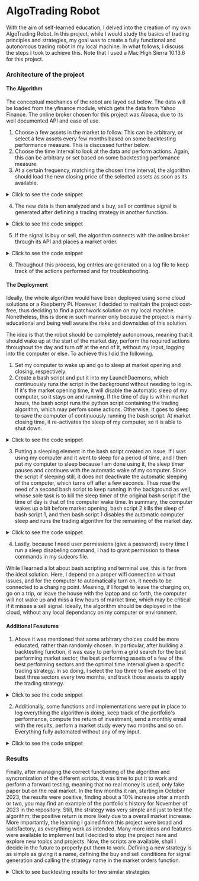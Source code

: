 # AlgoTrading Robot
With the aim of self-learned education, I delved into the creation of my own AlgoTrading Robot. In this project, while I would study the basics of trading principles and strategies, my goal was to create a fully functional and autonomous trading robot in my local machine. In what follows, I discuss the steps I took to achieve this. Note that I used a Mac High Sierra 10.13.6 for this project.

### Architecture of the project
#### The Algorithm
The conceptual mechanics of the robot are layed out below. The data will be loaded from the yfinance module, which gets the data from Yahoo Finance. The online broker chosen for this project was Alpaca, due to its well documented API and ease of use.

1. Choose a few assets in the market to follow. This can be arbitrary, or select a few assets every few months based on some backtesting performance measure. This is discussed further below.
2. Choose the time interval to look at the data and perform actions. Again, this can be arbitrary or set based on some backtesting perfomance measure.
3. At a certain frequency, matching the chosen time interval, the algorithm should load the new closing price of the selected assets as soon as its available.
<details>
<summary>Click to see the code snippet</summary>
  
```python
def GetUpdatedAssetData(maxattempts: int, ticker: str, period: str, interval: str, MACDfastperiod: int =12, MACDslowperiod: int =26, MACDsignalperiod: int =9):
    '''
    Returns a pandas time series DataFrame containing the most recent update of the asset's historical closing price and MACD. If the 
    data is not accessible, its size too small or not yet updated, an exception is raised.

    Keywords arguments:
    maxattempts -- Maximum amount of attempts to find the updated data of the asset.
    ticker -- Ticker of the asset.
    period -- Period of time worth of data. Accepts 1d, 5d, 1mo, 60d, 3mo, 6mo, 1y, 2y, 5y, 10y, ytd and max.
    interval -- Interval at which the data points are taken. Accepts 1m, 2m, 5m, 15m, 30m, 60m, 90m, 1h, 1d, 5d.
    MACDfastperiod -- Amount of rolling points to take as the fast period for the MACD calculation. Default is 12.
    MACDslowperiod -- Amount of rolling points to take as the slow period for the MACD calculation. Default is 26.
    MACDsignalperiod -- Amount of rolling points to calculate the MACD signal line. Default is 9.
    '''
    data=GetAssetData(ticker, period, interval, MACDfastperiod, MACDslowperiod, MACDsignalperiod)
    
    attempt=0
    currenttime=datetime.now(pytz.timezone('Europe/Madrid'))
    # currenttime=currenttime.replace(tzinfo=timezone.utc) #Make datetime timezone aware 
    intervalduration=pd.Timedelta(interval)
    timelastdatapoint=data.index[-1]

    #Get the asset's data while the current time is not between the time of the last and next data point, for a maximum of maxattempts tries 
    while attempt < maxattempts and not timelastdatapoint <= currenttime <= timelastdatapoint + intervalduration:
        attempt += 1
        time.sleep(3)
        data=GetAssetData(ticker, period, interval, MACDfastperiod, MACDslowperiod, MACDsignalperiod)
        timelastdatapoint=data.index[-1]
    
    if attempt == maxattempts:
        raise Exception(f'Maximum amount of tries ({maxattempts}) to get the updated data for {ticker} reached.')
    
    return data
```
</details>

4. The new data is then analyzed and a buy, sell or continue signal is generated after defining a trading strategy in another function.
<details>
<summary>Click to see the code snippet</summary>

```python
def GenerateMarketOrderSignal(strategy: str, data: pd.DataFrame, datapoint: int =-1):
    '''
    Returns 'buy', 'sell' or None as a signal.

    Keyword arguments:
    strategy -- Strategy employed for which the signal should be generated. Accepts 'MACDZeroCross' and 'MACDSignalCross'.
        'MACDZeroCross': Generate 'buy' signal if the MACD goes from negative to positive. Generate 'sell' signal
        if the MACD goes from positive to negative.
        'MACDSignalCross': Generate 'buy' signal if the MACD's signal line goes from less than to greater than 
        the MACD. Generate 'sell' signal if the MACD's signal line goes from greater than to less than the MACD.
    data -- Asset's (historical) data from yfinance. Obtainable through GetAssetData.
    datapoint -- The point for which the signal should be generated, useful to iterate through the
        data points while backtesting. If the function is used in live mode, leave the default -1.
    '''
    if 'MACD' in strategy:
        MACD=data['MACD']
        MACDsignal=data['MACDSignal']

        if strategy == 'MACDZeroCross':
            if MACD.iloc[datapoint-1]<0 and MACD.iloc[datapoint]>0:
                return 'buy'
            elif MACD.iloc[datapoint-1]>0 and MACD.iloc[datapoint]<0:
                return 'sell'
            else:
                return None
            
        elif strategy == 'MACDSignalCross':
            if MACDsignal.iloc[datapoint-1]<MACD.iloc[datapoint-1] and MACDsignal.iloc[datapoint]>MACD.iloc[datapoint]:
                return 'buy'
            elif MACDsignal.iloc[datapoint-1]>MACD.iloc[datapoint-1] and MACDsignal.iloc[datapoint]<MACD.iloc[datapoint]:
                return 'sell'
            else:
                return None
```
</details>

5. If the signal is buy or sell, the algorithm connects with the online broker through its API and places a market order.
<details>
<summary>Click to see the code snippet</summary>

```python
def GetAlpacaConnection() -> tuple([alpaca.trading.client.TradingClient, alpaca.trading.models.TradeAccount]):
    '''
    Connects to Alpaca's API and returns a TradingClient and TradeAccount object.
    '''
    api_key='***'
    api_secret='***'
    trader=TradingClient(api_key, api_secret, paper=True)
    account=trader.get_account()
    return trader, account
```
```python
def PlaceMarketOrder(trader: alpaca.trading.client.TradingClient, ticker: str, type: str, notional: float, trailpercent: int =10):
    '''
    Submits a buy, buy and trail stop, or sell order through the API. Returns the relevant market orders.

    Keyword arguments:
    trader -- alpaca.trading.client.TradingClient object obtained by the connection with Alpaca's API. Can be obtained by GetAlpacaConnection().
    ticker -- Ticker of the asset.
    type -- Order type. Accepts 'buy', 'buy&trailstop' or 'sell'.
    notional -- Amount of money to invest in asset.
    trailpercent -- Percentage from the asset's trailing maximum value at which the stop loss would trigger.
    '''
    if type == 'buy':
        market_order_data=MarketOrderRequest(symbol=ticker, notional=notional, side=OrderSide.BUY, time_in_force=TimeInForce.DAY)
        market_order=trader.submit_order(order_data=market_order_data)
        return market_order

    elif type == 'buy&trailstop':
        market_buyorder_data=MarketOrderRequest(symbol=ticker, notional=notional, side=OrderSide.BUY, time_in_force=TimeInForce.DAY)
        market_buyorder=trader.submit_order(order_data=market_buyorder_data)    

        maxattempts=5
        for attempt in range(maxattempts):
            time.sleep(1)
            try:
                owned=trader.get_open_position(ticker)
            except alpaca.commom.exceptions.APIError as e:
                continue

            owned_quantity=owned.qty    
            market_trailstoporder_data=TrailingStopOrderRequest(symbol=ticker, qty=owned_quantity, side=OrderSide.SELL,
                                                        time_in_force=TimeInForce.DAY, trailpercent=trailpercent) #sell if price is 99% of max if trailpercent=1
            market_trailstoporder=trader.submit_order(order_data=market_trailstoporder_data)
            return market_buyorder, market_trailstoporder

    elif type == 'sell':
        market_order=trader.close_position(ticker)
        return market_order
    
    else:
        raise Exception(f'Wrong input for type argument. Expected "buy", "buy&trailstop" or "sell", got {type} instead.')
```
```python
def AlgoTradingLive(strategy: str, tickers: list[str], period: str, interval: str, diversifyingdepth: int, buyingpowerpercentage: float, trailpercent: int,
                     MACDfastperiod: int =12, MACDslowperiod: int =26, MACDsignalperiod: int =9):
    '''
    Places market orders through Alpaca's API.

    Keyword arguments:
    strategy -- Strategy employed for which the signal should be generated. Accepts 'MACDZeroCross' and 'MACDSignalCross'.
        'MACDZeroCross': Generate 'buy' signal if the MACD goes from negative to positive. Generate 'sell' signal
        if the MACD goes from positive to negative.
        'MACDSignalCross': Generate 'buy' signal if the MACD's signal line goes from less than to greater than 
        the MACD. Generate 'sell' signal if the MACD's signal line goes from greater than to less than the MACD.
    tickers -- List of tickers to keep track of. Will check buy and sell conditions for these.
    period -- Period of time worth of data. Accepts 1d, 5d, 1mo, 60d, 3mo, 6mo, 1y, 2y, 5y, 10y, ytd and max.
    interval -- Interval at which the data points are taken. Accepts 1m, 2m, 5m, 15m, 30m, 60m, 90m, 1h, 1d, 5d.
    diversifyingdepth -- Maximum amount of assets that can be owned. Equally distributes the buying power among them.
    buyingpowerpercentage -- Relative amount of the buying power that can be used. Useful to diversify the strategies
        used or limit the amount of money to invest. Accepts a float between 0 and 1.
    trailpercent -- Percentage from the asset's trailing maximum value at which the stop loss would trigger.
    MACDfastperiod -- Amount of rolling points to take as the fast period for the MACD calculation. Default is 12.
    MACDslowperiod -- Amount of rolling points to take as the slow period for the MACD calculation. Default is 26.
    MACDsignalperiod -- Amount of rolling points to calculate the MACD signal line. Default is 9.
    '''
    #Getting relevant information from the Alpaca's account
    trader, account=GetAlpacaConnection()

    portfolio=trader.get_all_positions()
    buyingpower=float(account.buying_power)*buyingpowerpercentage
    ordersdata=GetOrdersRequest(status=QueryOrderStatus.OPEN, side=OrderSide.BUY, limit=10, nested=True)
    openbuyorders=trader.get_orders(filter=ordersdata)
    openbuyordersassets=[asset.symbol for asset in openbuyorders]
    ownedassets=[asset.symbol for asset in portfolio]

    #Extends the tickers list with the open positions in the portfolio, to ensure they are still being tracked until they are sold
    #in the eventuality that the tickers list changes 
    tickers.extend(ownedassets)
    tickers=list(set(tickers)) #Removes duplicates
    for ticker in tickers:
        try:
            data=GetUpdatedAssetData(8, ticker, period, interval, MACDfastperiod, MACDslowperiod, MACDsignalperiod)
        except Exception as e:
            continue
        
        #If the amount of assets owned or on open order does not reach the diversiyinf depth and the asset is not owned
        #and is not an open buy order and there is a buy signal: buy
        if diversifyingdepth > (len(portfolio) + len(openbuyorders)) and ticker not in ownedassets \
            and ticker not in openbuyordersassets and GenerateMarketOrderSignal(strategy, data) == 'buy':
            #Divides the buying power in equal parts to potentially buy diversifyingdepth assets. Truncates to the second decimal place
            investingquantity=round(buyingpower / (diversifyingdepth - len(portfolio) - len(openbuyorders)), 2)//0.01*0.01 
            try: 
                buyorder, trailstoporder=PlaceMarketOrder(trader, ticker, 'buy&trailstop', investingquantity, trailpercent)
                return buyorder, trailstoporder
            except Exception as e:
                continue
        
        #If the asset is owned and there is a sell signal: close position (sell)
        elif ticker in ownedassets and GenerateMarketOrderSignal(strategy, data) == 'sell':
            sellorder=PlaceMarketOrder(trader, ticker, 'sell', investingquantity)
            return sellorder
```
</details>

6. Throughout this process, log entries are generated on a log file to keep track of the actions performed and for troubleshooting.

#### The Deployment
Ideally, the whole algorithm would have been deployed using some cloud solutions or a Raspberry Pi. However, I decided to maintain the project cost-free, thus deciding to find a patchwork solution on my local machine. Nonetheless, this is done in such manner only because the project is mainly educational and being well aware the risks and downsides of this solution.

The idea is that the robot should be completely autonomous, meaning that it should wake up at the start of the market day, perform the required actions throughout the day and turn off at the end of it, without my input, logging into the computer or else. To achieve this I did the following.

1. Set my computer to wake up and go to sleep at market opening and closing, respectively.
2. Create a bash script and put it into my LaunchDaemons, which continuously runs the script in the background without needing to log in. If it's the market opening time, it will disable the automatic sleep of my computer, so it stays on and running. If the time of day is within market hours, the bash script runs the python script containing the trading algorithm, which may perfom some actions. Otherwise, it goes to sleep to save the computer of continuously running the bash script. At market closing time, it re-activates the sleep of my computer, so it is able to shut down.
<details>
<summary>Click to see the code snippet</summary>

```bash
#!/bin/bash

logpath="/tmp/Projects/ShellOutput.log"
log() {
  echo "$(date +'%Y-%m-%d %H:%M:%S') $1" >> $logpath
}
log "PID: $$"

log "Shell script started!"
# Get the current hour in 24-hour format
current_hour=$(date +%H)
current_minute=$(date +%M)
current_minute=${current_minute#0}
current_day=$(date +%u) # 1=Monday, 2=Tuesday, ..., 7=Sunday

# source /path/to/your/python/environment/bin/activate
# log "Starting python script"
# sudo /Library/Frameworks/Python.framework/Versions/3.11/bin/python3 /Users/lucasvanderhorst/AlgoTrading/AlgorithmicTrading.py


#As soon as computer wakes, disables sleep. If run "sudo visudo" in the terminal, the sudoers file can be accessed, where 
#the password for sudo command has been disabled (or already granted when running sudo visudo)
if [ "$current_hour" == 15 ]; then
    sudo pmset disablesleep 1
    log "Sleep has been deactivated"
fi

if [ "$current_hour" == 22 ]; then
    sudo pmset disablesleep 0
    log "Sleep has been activated again"
fi

log "Checking if it is the right time to run python script"
# Check if the current hour is within the desired time range (15:30 to 22:00) on weekdays
if [ "$current_hour" -ge 15 ] && [ "$current_hour" -lt 22 ] && [ "$current_day" -ge 1 ] && [ "$current_day" -le 5 ]; then
    # Check if the current minute is a multiple of 5 (to run every 5 minutes)
    if [ "$((current_minute % 5))" == 0 ]; then
        # Run the Python script
        log "Running Python scrip AlgorithmicTrading.py"
        sudo /Library/Frameworks/Python.framework/Versions/3.11/bin/python3 /Users/lucasvanderhorst/AlgoTrading/AlgorithmicTrading.py
        log "Python script AlgorithmicTrading.py should have been run. Sleeping for 3 minutes"
        echo >> $logpath        
        sleep 180
    else 
        log "The current time is within the python's script allowed time range, but not yet at the required interval time. Sleeping for 15 seconds"
        echo >> $logpath    
        sleep 15
    fi

else
    #Make it sleep longer during the weekends
    #Sleep for some time before LaunchDaemons runs the script again. To save on power consumption
    if [ "$current_hour" -lt 15 ] || [ "$current_hour" -ge 22 ]; then
        log "The current time is outside the python's script allowed time range. Sleeping for 30 minutes"
        echo >> $logpath
        sleep 1800
    fi
fi
```
```python
#!/Library/Frameworks/Python.framework/Versions/3.11/bin/python3
import sys
sys.path.append('/Users/lucasvanderhorst/Library/Python/3.11/lib/python/site-packages')
import logging
logging.basicConfig(filename='/tmp/Projects/AlgoTrading.log', level=logging.INFO, format='%(asctime)s - %(levelname)s - %(message)s')
from algotrading import AlgoTradingLive
from BrokerConnection import PortfolioTracker, ModifiedDietzReturn, OrdersHistory
from EmailSender import SendEmail
from MarketStudy import MarketStudy
import datetime as dt
import numpy as np
import calendar

# current_time = dt.datetime.now()
logging.info('AlgorithmicTrading script has started')


now=dt.datetime.now()
year=now.year
month=now.month
day=now.day
hour=now.hour
minute=now.hour

logging.info('Generating signals and market orders')
#Calling TradingAlgorithm
tickers=np.loadtxt('/Users/lucasvanderhorst/AlgoTrading/DataStorage/TopAssets.txt', dtype=str).tolist()
logging.info(f'This month\'s top assets are {tickers}')
orders=AlgoTradingLive('MACD', tickers, '60d', '5m', 4, 1, 10)

logging.info('The following orders have been placed\n'
             f'{orders}')


csvpath1=f'/Users/lucasvanderhorst/AlgoTrading/DataStorage/PortfolioHistory{year}|{month}.csv'
logging.info('Adding new data point to porfolio history')

#Collecting portfolio data point
PortfolioTracker(csvpath1)

weekdays=[week[:5] for week in calendar.monthcalendar(year, month)]
weekdays=[day for week in weekdays for day in week if day!=0]
first_weekday=min(weekdays)
last_weekday=max(weekdays)

limit=60
csvpath2=f'/Users/lucasvanderhorst/AlgoTrading/{limit}OrdersHistory.csv'
if day==first_weekday and hour==15 and 27<minute<33:
    #Adjusting for cashflow (needs to be done manually with the dates and amounts) and calculating the return on the first weekday of the month
    ModifiedDietzReturn(csvpath1, [], [], savechanges=True)
    #Collecting last closed orders (to be changed to closed orders of last month)
    OrdersHistory(limit, csvpath2)
    subject=f'Portfolio performance {year}|{month}'
    body=('Hello :D,\n\n'
          f'Find attached below the csv file with the history of the portfolio for {year}|{month} and of the last {limit} orders ;).\n\n\n'
          'Kind regards,\nYour automated self')
    #Sending email with the results
    SendEmail(subject, body, csvpath1, csvpath2)

elif day==last_weekday and hour==21 and 52<minute<58: #and month%2==0 to change tickers bi-monthly (after all, the backtesting was done in a two month time frame)
    MarketStudy(2, 4, True)




logging.info('AlgorithmicTrading script has ended\n\n\n')
```
</details>

3. Putting a sleeping element in the bash script created an issue. If I was using my computer and it went to sleep for a period of time, and I then put my computer to sleep because I am done using it, the sleep timer pauses and continues with the automatic wake of my computer. Since the script if sleeping still, it does not deactivate the automatic sleeping of the computer, which turns off after a few seconds. Thus rose the need of a second bash script to keep running in the background as well, whose sole task is to kill the sleep timer of the original bash script if the time of day is that of the computer wake time. In summary, the computer wakes up a bit before market opening, bash script 2 kills the sleep of bash script 1, and then bash script 1 disables the automatic computer sleep and runs the trading algorithm for the remaining of the market day.
<details>
<summary>Click to see the code snippet</summary>

```bash
#!/bin/bash
logpath="/tmp/Projects/ShellOutput.log"
log() {
  echo "$(date +'%Y-%m-%d %H:%M:%S') $1" >> $logpath
}
pid=$(grep "PID:" /tmp/Projects/ShellOutput.log | tail -n 1 | awk '{print $4}')

log 'Sleep Killer is hunting'

# Get the current hour in 24-hour format
current_hour=$(date +%H)

if [ $current_hour == 15 ]; then
    log "Killing ScriptRunner.sh to ensure is it not sleeping. It should run again straight away and disable sleep."
    echo >> $logpath
    pkill -P $pid
    sleep 3600
else
    log "I'm still thirsty for blood, but will rest for 2 seconds"
    sleep 2
fi
```

</details>

4. Lastly, because I need user permissions (give a password) every time I run a sleep disabeling command, I had to grant permission to these commands in my sudeors file.

While I learned a lot about bash scripting and terminal use, this is far from the ideal solution. Here, I depend on a proper wifi connection without issues, and for the computer to automatically turn on, it needs to be connected to a charging point. Meaning, if I forget to leave the charging on, go on a trip, or leave the house with the laptop and so forth, the computer will not wake up and miss a few hours of market time, which may be critical if it misses a sell signal. Ideally, the algorithm should be deployed in the cloud, without any local dependancy on my computer or environment.

#### Additional Feautures
1. Above it was mentioned that some arbitrary choices could be more educated, rather than randomly chosen. In particular, after building a backtesting function, it was easy to perform a grid search for the best performing market sector, the best performing assets of a few of the best performing sectors and the optimal time interval given a specific trading strategy. In so doing, I select the top three to five assets of the best three sectors every two months, and track those assets to apply the trading strategy.
<details>
<summary>Click to see the code snippet</summary>

```python
def GetAssetData(ticker: str, period: str, interval: str, MACDfastperiod: int =12, MACDslowperiod: int =26, MACDsignalperiod: int =9): 
    '''
    Returns a pandas time series DataFrame containing the asset's historical closing price and MACD.

    Keywords arguments:
    ticker -- Ticker of the asset.
    period -- Period of time worth of data. Accepts 1d, 5d, 1mo, 60d, 3mo, 6mo, 1y, 2y, 5y, 10y, ytd and max.
    interval -- Interval at which the data points are taken. Accepts 1m, 2m, 5m, 15m, 30m, 60m, 90m, 1h, 1d, 5d, 1wk, 1mo and 3mo.
    MACDfastperiod -- Amount of rolling points to take as the fast period for the MACD calculation. Default is 12.
    MACDslowperiod -- Amount of rolling points to take as the slow period for the MACD calculation. Default is 26.
    MACDsignalperiod -- Amount of rolling points to calculate the MACD signal line. Default is 9.
    '''
    #Gets the asset's closing price data
    data=yf.Ticker(ticker)
    data=data.history(period=period, interval=interval, actions=False)
    data.drop(columns=['Open', 'High', 'Low', 'Volume'], inplace=True)
    
    #If the dataframe contains insufficient points, raise an exception
    if len(data)<MACDslowperiod:
        raise Exception(f'The data for {ticker} contained too few points {len(data)}')

    EMW12=data.ewm(span=MACDfastperiod, adjust=False).mean()
    EMW26=data.ewm(span=MACDslowperiod, adjust=False).mean()
    data['MACD']=EMW12 - EMW26
    data['MACDSignal']=data['MACD'].ewm(span=MACDsignalperiod, adjust=False).mean()
    
    return data
```
```python
def AlgoTradingBacktesting(strategy: str, ticker: str, period: str, interval: str, MACDfastperiod: int =12, MACDslowperiod: int =26, MACDsignalperiod: int =9, 
                           printresults: bool =False, plotresults: bool =False):
    '''
    Simulates an algo trading strategy on the historical data of an asset. Returns the relative return (%) of the strategy and the amount of transactions performed.

    Keyword arguments:
    strategy -- Strategy employed for which the signal should be generated. Accepts 'MACDZeroCross' and 'MACDSignalCross'.
        'MACDZeroCross': Generate 'buy' signal if the MACD goes from negative to positive. Generate 'sell' signal
        if the MACD goes from positive to negative.
        'MACDSignalCross': Generate 'buy' signal if the MACD's signal line goes from less than to greater than 
        the MACD. Generate 'sell' signal if the MACD's signal line goes from greater than to less than the MACD.
    ticker -- Ticker of the asset.
    period -- Period of time worth of data. Accepts 1d, 5d, 1mo, 60d, 3mo, 6mo, 1y, 2y, 5y, 10y, ytd and max.
    interval -- Interval at which the data points are taken. Accepts 1m, 2m, 5m, 15m, 30m, 60m, 90m, 1h, 1d, 5d, 1wk, 1mo and 3mo.
    MACDfastperiod -- Amount of rolling points to take as the fast period for the MACD calculation. Default is 12.
    MACDslowperiod -- Amount of rolling points to take as the slow period for the MACD calculation. Default is 26.
    MACDsignalperiod -- Amount of rolling points to calculate the MACD signal line. Default is 9.
    plotresults -- Plots the closing price along with the buying and selling points if set to True. Default is False.
    '''
    data=GetAssetData(ticker, period, interval, MACDfastperiod, MACDslowperiod, MACDsignalperiod)
    
    #Setting initial parameters
    close=data['Close']
    initialwallet=100
    wallet=100
    transactions=0
    own=False
    data['Bought']=None
    data['Sold']=None
    
    #Looping through each data point and simulating buying and selling the asset
    for datapoint in range(1, len(data)):
        if not own and GenerateMarketOrderSignal(strategy, data, datapoint) == 'buy':
            own=True
            data['Bought'].iloc[datapoint]=close.iloc[datapoint]
            buyprice=close.iloc[datapoint]
            continue
        
        elif own and GenerateMarketOrderSignal(strategy, data, datapoint) == 'sell':
            own=False
            data['Sold'].iloc[datapoint]=close.iloc[datapoint]
            sellprice=close.iloc[datapoint]
            localreturn=(sellprice - buyprice) / buyprice
            wallet *= localreturn + 1
            transactions += 1
            continue
        
        #Calculating the results and printing them
        totalreturn=wallet - initialwallet #)/initialwallet * 100 which is just *1
        holdreturn=(close.iloc[-1] - close.iloc[0]) / close.iloc[0] * 100
    
    if printresults:
        print(f'The \033[1m{strategy} strategy\033[0m has a \033[1mreturn of {totalreturn:.2f}%\033[0m for '
            f'\033[1m{ticker}\033[0m in the past \033[1m{period}\033[0m and with an \033[1minterval of {interval}\033[0m '
            f'and after \033[1m{transactions} transactions\033[0m.\n'
            f'In the same period, a \033[1mhold\033[0m strategy would have \033[1myielded {holdreturn:.2f}%\033[0m.\n')
    
    if plotresults:
        x=data.index
        plt.plot(x, data['Close'], 'black', alpha=0.6, label='C')
        plt.plot(x, data['Bought'], '.g', label='B')
        plt.plot(x, data['Sold'], '.r', label='S')
        plt.xticks(rotation=15)
        plt.title(f'{ticker}')
        plt.ylabel('Closing price ($)')
        plt.xlabel('Datetimes (Y-M-D H:Min:S)')
        plt.legend()
        plt.show()

    return totalreturn, transactions
```
```python
def GetTopIndicesAssets(sectorsresults: pd.DataFrame, assetsresults: pd.DataFrame, ntopsectors: int, ntopassets: int):
    '''
    Returns the market sectors and the assets with the best results.

    Keyword arguments:
    sectorsresults -- Pandas DataFrame containing as columns the sectors and average returns, named 'Sector' and 
        'Average return' respectively. May contain other columns.
    assetsresults -- Pandas DataFrame containing as columns the sectors, assets and returns, named 'Sector', 'Asset' and 
        'Return' respectively. May contain other columns.
    ntopsectors -- Number of top sectors to return.
    ntopassets -- Number of total top assets to return. The number of top assets per sector is weighted according to the sector's results.
    '''

    sectorsresults.sort_values(by='Average return', ascending=False, inplace=True)
    topsectors=list(sectorsresults['Sector'][:ntopsectors]) 
    #Obtaining the average return of the top sectors and use it to calculate each sector's weight (it's importance)
    topsectorsreturns=list(sectorsresults['Average return'][:ntopsectors])
    sectorweights=[i/sum(topsectorsreturns) for i in topsectorsreturns]

    assetsresults.set_index('Sector', inplace=True)
    topassets=[]
    for sector, weight in zip(topsectors, sectorweights):
        amountassets=round(weight*ntopassets) #Amount of top assets to retrieve from a sector, according to the sector's weight
        mask=[i==sector for i in assetsresults.index] #Mask all the sectors except the one currently analyzing
        topassets.extend(list(assetsresults[mask].sort_values(by='Return', ascending=False)['Asset'][:amountassets]))
    topassets=list(set(topassets)) #Removes duplicates, if any. If this is the case, the function will return less than ntopassets assets

    return topsectors, topassets
```
```python
def PlotMarketStudyResults(sectorsresults: pd.DataFrame, assetsresults: pd.DataFrame, strategy: str):
    '''
    Plots a bar plot of the average return per sector with the standard deviation and a 
    line plot of the asset return distribution. Saves the figure in 'DataStorage/MarketStudyResults.png'.

    Keyword arguments:
    sectorsresults -- Pandas DataFrame containing as columns the sectors and average returns, named 'Sector' and 
        'Average return' respectively. May contain other columns.
    assetsresults -- Pandas DataFrame containing as columns the assets and returns, named 'Asset' and 
        'Return' respectively. May contain other columns.
    strategy -- Name of the strategy used for the market study, for naming purposes
    '''
    #Sorts from best performing to worst
    sectorsresults.sort_values(by='Average return', ascending=False, inplace=True)
    assetsresults.sort_values(by='Return', ascending=False, inplace=True)

    sectors=sectorsresults['Sector']
    averagereturns=sectorsresults['Average return']
    standarddeviationsreturn=sectorsresults['Standard deviation of average return']

    assetsreturns=assetsresults['Return']

    #Retrieving screen width and height in pixels for MacOS. Converts to inches by divinding by the DPI
    if sys.platform.startswith('darwin'):
        output=subprocess.check_output("system_profiler SPDisplaysDataType | grep Resolution", shell=True).decode('utf-8')
        resolution=output.split(':')[-1]
        width, height=resolution.split('x')
        dpivalue=plt.rcParams['figure.dpi'] #Retrieves dots per inch
  
        width=int(width) / dpivalue
        height=int(height) / dpivalue
    
    
    fig, (ax1, ax2)=plt.subplots(2, figsize=(width, height))
    
    #Checks if first data point is an outlier
    # if averagereturns.iloc[0] > averagereturns.iloc[1] * 1000:
    #     ax1ylim=averagereturns[1]
    # else: 
    #     ax1ylim=averagereturns[0]

    ax1.bar(sectors, averagereturns, yerr=standarddeviationsreturn, capsize=5, color=[0.8, 0.4, 0.4])
    ax1.set_xticklabels(sectors, rotation=30)
    ax1.axhline(y=0, color=[0.3, 0.1, 0.1], linestyle='--', dashes=(10, 15))
    ax1.set_title(f'Average return per sector for the {strategy} strategy')
    ax1.set_ylabel('Average return (%)')
    ax1.set_xlabel('Sectors')
    # ax1.set_ylim(None, ax1ylim)

    #Checks if first data point is an outlier
    # if assetsreturns[0] > assetsreturns[1] * 1000:
    #     ax1ylim=assetsreturns[1]
    # else: 
    #     ax1ylim=assetsreturns[0]

    ax2.plot(np.arange(len(assetsreturns)), assetsreturns, color=[0.8, 0.6, 0.4])
    ax2.axhline(y=0, color=[0.3, 0.1, 0.1], linestyle='--', dashes=(10, 15))
    ax2.set_title(f'Return per asset distribution for the {strategy} strategy')
    ax2.set_ylabel('Return (%)')
    ax2.set_xlabel('Assets')

    plt.tight_layout(h_pad=1.5)
    plt.savefig(f'DataStorage/MarketStudyResults_{strategy}.png')
```
```python
def PerformMarketStudy(ntopsectors: int, ntopassets: int, strategy: str, period: str, interval: str, MACDfastperiod: int =12, MACDslowperiod: int =26, MACDsignalperiod: int =9):
    '''
    Computes the results of an algo trading strategy for the 11 sectors defined by MorningStar, S&P500, NASDAQ100 and DJI. From these 14 indices, 
    it finds the top sectors and the top assets from those top sectors. The amount of top assets in each top sector is weighted according to the 
    results of the sector. For the sectors, the results include average return, standard deviation of the returns and average transactions. For 
    the assets, the results include return and transactions. Plots the results and saves them in 'DataStorage/MarketStudyResults.png'. Running this
    function takes approximately 20 minutes.

    Keyword arguments:
    ntopsectors -- Number of top sectors to return.
    ntopassets -- Number of total top assets to return. The number of top assets per sector is weighted according to the sector's results.
    strategy -- Strategy employed for which the signal should be generated. Accepts 'MACDZeroCross' and 'MACDSignalCross'.
        'MACDZeroCross': Generate 'buy' signal if the MACD goes from negative to positive. Generate 'sell' signal
        if the MACD goes from positive to negative.
        'MACDSignalCross': Generate 'buy' signal if the MACD's signal line goes from less than to greater than 
        the MACD. Generate 'sell' signal if the MACD's signal line goes from greater than to less than the MACD.
    period -- Period of time worth of data. Accepts 1d, 5d, 1mo, 60d, 3mo, 6mo, 1y, 2y, 5y, 10y, ytd and max.
    interval -- Interval at which the data points are taken. Accepts 1m, 2m, 5m, 15m, 30m, 60m, 90m, 1h, 1d, 5d, 1wk, 1mo and 3mo.
    MACDfastperiod -- Amount of rolling points to take as the fast period for the MACD calculation. Default is 12.
    MACDslowperiod -- Amount of rolling points to take as the slow period for the MACD calculation. Default is 26.  
    '''
    #Retrieving the sectors and big index funds and initializing a DataFrame for the assets and sectors results
    s=Screener()
    screeners=s.available_screeners
    screeners=[i for i in screeners if 'ms' in i] #Retrieves all MorningStar indices
    indices=['SPX', 'NDX', 'DJI']
    indices.extend(screeners)
    sectorsresults=pd.DataFrame({
        'Sector': [],
        'Average return': [],
        'Standard deviation of average return': [],
        'Average transactions': []})
    assetsresults=pd.DataFrame({
       'Sector': [],
       'Asset': [],
       'Return': [],
       'Transactions': []})
    
    ssapikey='***'
    ss=StockSymbol(ssapikey)


    #Looping through the indices
    for index in indices:
        print(f'Analyzing the {index} index.')
        #Obtaining a list of the tickers in the index
        if 'ms' in index:
            data=s.get_screeners(index)
            dicts=data[index]['quotes']
            tickers=[d['symbol'] for d in dicts]
        else:
            tickers=ss.get_symbol_list(index=index, symbols_only=True)
        
        returns=[]
        transactions=[]
        #Looping through each asset in an index, finding its backtesting results and adding it to assetsresults
        for ticker in tickers:
            try:
                totalreturn, totaltransactions=AlgoTradingBacktesting(strategy, ticker, period, interval, MACDfastperiod, MACDslowperiod,
                                                                        printresults=False, plotresults=False)
                #Raising an exception for outliers
                if totaltransactions == 0 or -90>totalreturn or 150<totalreturn:
                    raise Exception(f'The backtesting results for {ticker} have been considered an outlier, with {totaltransactions} transactions '
                                    f'and a return of {totalreturn:.2f}%')
            except Exception as e:
                continue

            assetsresults.loc[len(assetsresults)]=[index, ticker, round(totalreturn, 2), totaltransactions]
            returns.append(totalreturn)
            transactions.append(totaltransactions)     

        #Results of all assets from one index are now stored in assetsresults and in a list. From the list, find average results for the index and standard deviation
        returns=np.array(returns)
        transactions=np.array(transactions)
        averagereturn=np.mean(returns)
        standarddeviationreturn=np.std(returns)
        averagetransactions=np.mean(transactions)
        
        sectorsresults.loc[len(sectorsresults)]=[index, round(averagereturn, 2), round(standarddeviationreturn, 2), round(averagetransactions, 2)]
    
    topsectors, topassets=GetTopIndicesAssets(sectorsresults, assetsresults, ntopsectors, ntopassets)

    np.savetxt('DataStorage/TopAssets.txt', topassets, fmt='%s')
    PlotMarketStudyResults(sectorsresults, assetsresults, strategy)

    return topsectors, topassets, sectorsresults, assetsresults
```
```python
def PerformParametersStudy(strategy: str, parameters: {str: int | str}, studyparameters: [str], studyparametersbounds: [(int | str)], sector: str =None, index: str =None):
    '''
    Finds the best values of the parameters of a strategy that maximizes the average return of the assets in a financial 
    sector or big indices. Returns the best average return, its standard deviation and list with tuples containing the 
    parameter and it's best value.

    Keyword arguments:
    strategy -- Strategy employed for which the signal should be generated. Accepts 'MACDZeroCross' and 'MACDSignalCross'.
        'MACDZeroCross': Generate 'buy' signal if the MACD goes from negative to positive. Generate 'sell' signal
        if the MACD goes from positive to negative.
        'MACDSignalCross': Generate 'buy' signal if the MACD's signal line goes from less than to greater than 
        the MACD. Generate 'sell' signal if the MACD's signal line goes from greater than to less than the MACD.
    parameters -- Dictionary containing the fixed parameters as keys with their value. Accepts as keys 'period', 'interval', 
        'MACDfastperiod', 'MACDslowperiod' and 'MACDsignalperiod'.
    studyparameters -- List of strings containing the parameters to be analyzed. Accepts 'period', 'interval', 
        'MACDfastperiod', 'MACDslowperiod' and 'MACDsignalperiod'.
    studyparametersbounds -- List of tuples of length two specifying the bounds on which each parameter, respectively, should be 
        iterated through. For parameters that do not have numeric values, such as 'period' and 'interval', the tuple should contain
        the values to be iterated through, instead of acting like bounds. 
    sector -- Financial sector to perform the study on. Accepts any sector from the yahooquery available screeners 
        (run <s=Screener() \ s.available_screeners> to find them). Leave the default None if the study is to be performed on 
        a market exchange.
    index -- Stock exchange to perform the study on. Accepts any index from the stocksymbol available indexIds (run 
        <ss=StockSymbol(<your ssapikey>) \ indexlist=[dict['indexId] for dict in ss.index_list] \ print(indexlist)> to find 
        them). Leave the default None if the study is to be performed on a financial sector.
    '''
    bestreturn=-1000
    bestparameter=None
    #Computing the results in the last recursion of the function
    if len(studyparameters) == 1:
        #Loading the tickers to loop through
        s=Screener()
        ssapikey='***'
        ss=StockSymbol(ssapikey)
        if sector:
            data=s.get_screeners(sector)
            dicts=data[sector]['quotes']
            tickers=[d['symbol'] for d in dicts]
        elif index:
            tickers=ss.get_symbol_list(index=index, symbols_only=True)

        #Looping through the study parameters for the specified bounds. Using a ternary operator to loop through elements in list if they are not integers
        for i in range(studyparametersbounds[0][0], studyparametersbounds[0][1]+1) if type(studyparametersbounds[0][0]) == int else studyparametersbounds[0]:
            parameters[studyparameters[0]]=i
            returns=[]

            # tickers=ss.get_symbol_list(index='SPX', symbols_only=True)
            #Looping through all tickers in the S&P500
            for ticker in tickers:
                try:
                    totalreturn, transactions=AlgoTradingBacktesting(strategy, ticker, **parameters)
                    #Raising an exception for outliers
                    if transactions == 0 or -90>totalreturn or 150<totalreturn:
                        raise Exception(f'The backtesting results for {ticker} have been considered an outlier, with {transactions} transactions '
                                        f'and a return of {totalreturn:.2f}%')
                except Exception as e:
                    continue
                returns.append(totalreturn)
            averagereturn=np.mean(np.array(returns))

            if averagereturn > bestreturn:
                bestreturn=averagereturn
                beststandarddeviation=np.std(returns)
                bestparameter=(studyparameters[0], i)
            

            
        return bestreturn, beststandarddeviation, bestparameter

    else: 
        #Looping through the study parameters for the specified bounds. Using a ternary operator to loop through elements in list if they are not integers
        for i in range(studyparametersbounds[0][0], studyparametersbounds[0][1]+1) if type(studyparametersbounds[0][0]) == int else studyparametersbounds[0]:
            parameters[studyparameters[0]]=i
            
            Breturn, beststandarddeviation, Bparameter=PerformParametersStudy(strategy, sector, parameters, studyparameters[1:], studyparametersbounds[1:])
            if Breturn > bestreturn:
                bestreturn=Breturn
                bestparameter=[(studyparameters[0], i)] + [Bparameter]
        
        return bestreturn, beststandarddeviation, bestparameter
```

</details>

2. Additionally, some functions and implementations were put in place to log everything the algorithm is doing, keep track of the portfolio's performance, compute the return of investment, send a monthly email with the results, perfom a market study every two months and so on. Everything fully automated without any of my input.
<details>
<summary>Click to see the code snippet</summary>

```python
def TrackPortfolio(account: alpaca.trading.models.TradeAccount, pathtocsv: str):
    '''
    Keeps track of the alpaca's account portfolio equity. Stores the information in columns as datetime, equity
    and cash flow.

    Keyword arguments:
    account -- alpaca.trading.models.TradeAccount object obtained by the connection with Alpaca's API. Can be obtained by GetAlpacaConnection().
    pathtocsv -- Absolute path to the csv where the information is being stored.
    '''
    if os.path.exists(pathtocsv):
        portfoliohistory=np.loadtxt(pathtocsv, delimiter=',', dtype=str)
        if portfoliohistory.ndim == 1:
            portfoliohistory=portfoliohistory.reshape(1, -1)
        newpoint=np.array([[datetime.now(), account.equity, 0]])
        portfoliohistory=np.concatenate([portfoliohistory, newpoint])
        np.savetxt(pathtocsv, portfoliohistory, fmt='%s', delimiter=',', header='Datetime, Equity ($), Cash flow ($)')
    
    else:
        newpoint=np.array([[datetime.now(), account.equity, 0]])
        np.savetxt(pathtocsv, newpoint, fmt='%s', delimiter=',', header='Datetime, Equity ($), Cash flow ($)')
    
    return
```
```python
def CorrectCashFlow(pathtocsv: str, cashflowdates: [str], cashflowamounts: [float]):
    '''
    Corrects the csv file containing the portfolio history for cash flow. For the correction, the function needs to be 
    manually called with the dates and amounts of the cash flows. The cashflowamounts correspond one to one with 
    cashflowdates.

    Keyword arguments:
    pathtocsv -- Absolute path to the csv where the information is being stored.
    cashflowdates -- List containing the datetimes in the format Y-M-D H:Min of the cash flows.
    cashflowamounts -- List containing the amounts of the cash flows.
    '''
    portfoliohistory=pd.DataFrame(np.loadtxt(pathtocsv, delimiter=',', dtype=str))
    portfoliodates=pd.to_datetime(portfoliohistory[0])
    cashflowdates=pd.to_datetime(cashflowdates)

    for cashflowdate, cashflowamount in zip(cashflowdates, cashflowamounts):
        closestdate=min(portfoliodates, key=lambda portfoliodate: abs((cashflowdate - portfoliodate).total_seconds()))
        index=np.where(portfoliodates == closestdate)[0][0]
        portfoliohistory[2][index]=cashflowamount
    np.savetxt(pathtocsv, portfoliohistory, delimiter=',', fmt='%s', header='Datetime, Equity ($), Cash Flow ($)')
    
    return
```
```python
def CalculateModifiedDietzReturn(pathtocsv: str):
    '''
    Adds a column to the portfolio history csv file, whose absolute path is given by pathtocsv, containing the 
    Modified Dietz return relative to the first recorded equity of the portfolio in the csv file.
    If there were any cash flows, make sure the csv file is updated. May be done easily using CorrectCashFlow().
    '''
    portfoliohistory=pd.DataFrame(np.loadtxt(pathtocsv, delimiter=',', dtype=str))
    #Return of the first point relative to itself is 0
    modifieddietzreturn=[0]
    #Calculates return for each point in portfolio. Slices the dataframe at all the points to compute the return at those points
    #Probably not the most efficient method
    for i in range(1, len(portfoliohistory)):
        dates=pd.to_datetime(portfoliohistory[0])[:i]
        equities=portfoliohistory[1].astype(float)[:i]
        cashflows=portfoliohistory[2].astype(float)[:i]

        #modified dietz return = 
        #=(end value - start value - sum of cash flows) / (start value + sum of time weighted cash flows)
        #time weighted cash flow = cash flow * (portfolio time duration - cash flow time duration) / portfolio time duration
        startvalue=equities[0]
        endvalue=equities.iloc[-1]
        cashflowslist=[]
        timeweightedcashflows=[]

        portfolioduration=(dates.iloc[-1] - dates[0]).total_seconds() / 60
        cashflowindices=np.nonzero(cashflows)[0]
        for index in cashflowindices:
            cashflowslist.append(cashflows[index])
            cashflowduration=(dates.iloc[-1] - dates[index]).total_seconds() / 60
            timeweightedcashflows.append(cashflows[index] * (portfolioduration - cashflowduration) / portfolioduration)
        
        modifieddietzreturn.append((endvalue - startvalue - sum(cashflowslist)) / (startvalue + sum(timeweightedcashflows)) * 100)

        portfoliohistory[3]=modifieddietzreturn
        np.savetxt(pathtocsv, portfoliohistory, delimiter=',', fmt='%s', header='Datetime, Equity ($), Cash flow ($), Modified Dietz all time return (%)')
        
        return
```
```python
def WaitforWifiConnection(maxattempts):
    '''
    Checks for wifi connection. The function will run until a wifi connection is found or until the maximum 
    amount of attempts has been reached. After each attempt, the program will sleep for two seconds. This 
    effectively pauses the code execution until the wifi is connected.
    '''
    wificonnection=subprocess.run(["/usr/sbin/networksetup", "-getairportnetwork", "en1"], capture_output=True, text=True)
    attempt=0
    while attempt<maxattempts and 'You are not associated' in wificonnection.stdout:
        attempt += 1
        time.sleep(2)
        wificonnection.subprocess.run(["/usr/sbin/networksetup", "-getairportnetwork", "en1"], capture_output=True, text=True)

    if attempt == maxattempts:
        raise Exception(f'Maximum amount of tries ({maxattempts}) to check for a wifi connection reached.')
    
    return
```
```python
def SendEmail(subject: str, body: str, pathstocsvs: [str] =[]):
    '''
    Sends an email from automail.lucas@gmail.com to vanderhorst.lucas@gmail.com.

    Keyword arguments:
    subject -- Subject (title) of the email.
    body -- Body (message) of the email.
    pathstocsvs -- Paths to the csvs, in a list, to be attached in the email.
    '''
    emailsender='automail.lucas@gmail.com'
    emailreceiver='vanderhorst.lucas@gmail.com'
    emailpassword='***'

    em=MIMEMultipart()
    em['From']=emailsender
    em['To']=emailreceiver
    em['Subject']=subject
    em.attach(MIMEText(body, 'plain'))
    for filepath in pathstocsvs:
        with open(filepath, 'rb') as file:
            part=MIMEBase('application', 'octet-stream')
            part.set_payload(file.read())
            encoders.encode_base64(part)
            part.add_header('Content-Disposition', f'attachment; filename="{filepath}"')
            em.attach(part)
    
    #Sending the email
    context=ssl.create_default_context()
    attempt=0
    maxattempts=10
    emailsent=False
    while attempt < maxattempts and not emailsent:
        try:
            with smtplib.SMTP_SSL('smtp.gmail.com', 465, context=context) as smtp:
                smtp.login(emailsender, emailpassword)
                smtp.sendmail(emailsender, emailreceiver, em.as_string())
                emailsent=True  
        except Exception as e:
            continue       

    if attempt == maxattempts:
        raise Exception(f'Maximum amount of tries ({maxattempts}) to send the email reached.')

    return
```
</details>

### Results 
Finally, after managing the correct functioning of the algorithm and syncronization of the different scripts, it was time to put it to work and perform a forward testing, meaning that no real money is used, only fake paper but on the real market. In the few months it ran, starting in October 2023, the results were positive, finding about a 10% increase after a month or two, you may find an example of the portfolio's history for November of 2023 in the repository. Still, the strategy was very simple and just to test the algorithm; the positive return is more likely due to a overall market increase. More importantly, the learning I gained from this project were broad and satisfactory, as everything work as intended. Many more ideas and features were available to implement but I decided to stop the project here and explore new topics and projects. Now, the scripts are available, shall I decide in the future to properly put them to work. Defining a new strategy is as simple as giving it a name, defining the buy and sell conditions for signal generation and calling the strategy name in the market orders function.
<details>
<summary>Click to see backtesting results for two similar strategies</summary>
MACD zero line crossing
<img src="images/MarketStudyResults.png" />
  
MACD signal crossing
<img src="images/MarketStudyResults_MACDSignalCross.png" />

</details>
